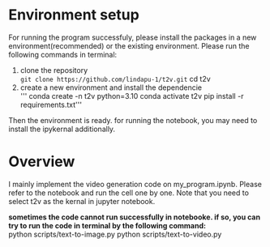 # Environment setup

For running the program successfuly, please install the packages in a new environment(recommended) or the existing environment. Please run the following commands in terminal:
1. clone the repository  
        `git clone https://github.com/lindapu-1/t2v.git`
        cd t2v
2. create a new environment and install the dependencie  
'''
        conda create -n t2v python=3.10 
        conda activate t2v
        pip install -r requirements.txt'''

Then the environment is ready. for running the notebook, you may need to install the ipykernal additionally. 

# Overview

I mainly implement the video generation code on my_program.ipynb. Please refer to the notebook and run the cell one by one. Note that you need to select t2v as the kernal in jupyter notebook.

**sometimes the code cannot run successfully in notebooke. if so, you can try to run the code in terminal by the following command:**  
        python scripts/text-to-image.py
        python scripts/text-to-video.py





